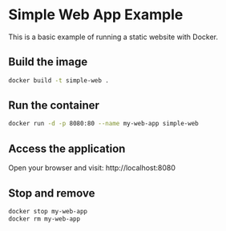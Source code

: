 # Simple Web App Example

This is a basic example of running a static website with Docker.

## Build the image

```bash
docker build -t simple-web .
```

## Run the container

```bash
docker run -d -p 8080:80 --name my-web-app simple-web
```

## Access the application

Open your browser and visit: http://localhost:8080

## Stop and remove

```bash
docker stop my-web-app
docker rm my-web-app
```
